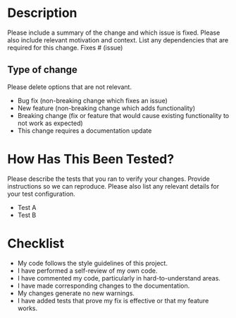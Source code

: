 # **Description**

Please include a summary of the change and which issue is fixed. Please also include relevant motivation and context. List any dependencies that are required for this change.
Fixes # (issue)

## **Type of change**

Please delete options that are not relevant.

*  Bug fix (non-breaking change which fixes an issue)
*  New feature (non-breaking change which adds functionality)
*  Breaking change (fix or feature that would cause existing functionality to not work as expected)
*  This change requires a documentation update

# **How Has This Been Tested?**

Please describe the tests that you ran to verify your changes. Provide instructions so we can reproduce. Please also list any relevant details for your test configuration.

*  Test A
*  Test B

# **Checklist**

* My code follows the style guidelines of this project.
* I have performed a self-review of my own code.
* I have commented my code, particularly in hard-to-understand areas.
* I have made corresponding changes to the documentation.
* My changes generate no new warnings.
* I have added tests that prove my fix is effective or that my feature works.

